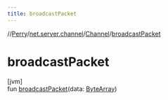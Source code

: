 ```yaml
---
title: broadcastPacket
---
```

//[Perry](../../../index.html)/[net.server.channel](../index.html)/[Channel](index.html)/[broadcastPacket](broadcast-packet.html)



# broadcastPacket



[jvm]\
fun [broadcastPacket](broadcast-packet.html)(data: [ByteArray](https://kotlinlang.org/api/latest/jvm/stdlib/kotlin/-byte-array/index.html))




